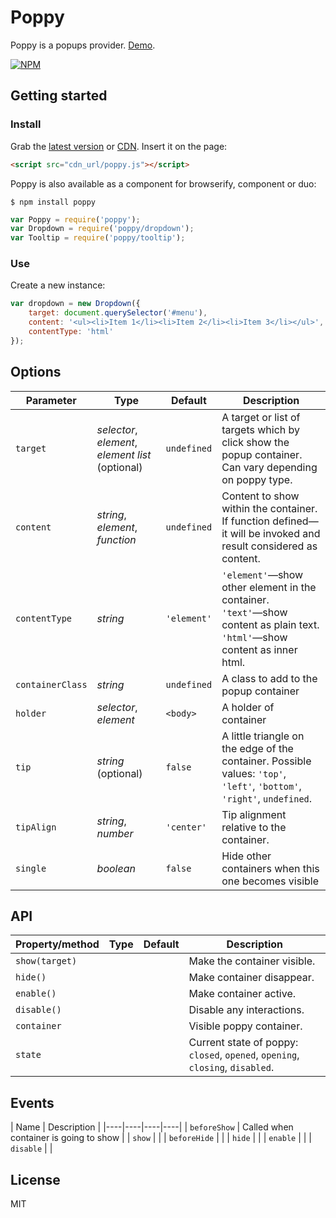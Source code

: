 # Poppy

Poppy is a popups provider. [Demo](http://dfcreative.github.io/poppy).

[![NPM](https://nodei.co/npm/poppy.png?downloads=true&downloadRank=true&stars=true)](https://nodei.co/npm/poppy/)


## Getting started

### Install

Grab the [latest version](todo) or [CDN](todo). Insert it on the page:

```html
<script src="cdn_url/poppy.js"></script>
```

Poppy is also available as a component for browserify, component or duo:

`$ npm install poppy`

```js
var Poppy = require('poppy');
var Dropdown = require('poppy/dropdown');
var Tooltip = require('poppy/tooltip');
```

### Use

Create a new instance:

```js
var dropdown = new Dropdown({
	target: document.querySelector('#menu'),
	content: '<ul><li>Item 1</li><li>Item 2</li><li>Item 3</li></ul>',
	contentType: 'html'
});
```


## Options

| Parameter | Type | Default | Description |
|----|----|----|----|
| `target` | _selector_, _element_, _element list_ (optional) | `undefined` | A target or list of targets which by click show the popup container. Can vary depending on poppy type. |
| `content` | _string_, _element_, _function_ | `undefined` | Content to show within the container. If function defined—it will be invoked and result considered as content. |
| `contentType` | _string_ | `'element'` | `'element'`—show other element in the container.<br/>`'text'`—show content as plain text.<br/>`'html'`—show content as inner html. |
| `containerClass` | _string_ | `undefined` | A class to add to the popup container |
| `holder` | _selector_, _element_ | `<body>` | A holder of container |
| `tip` | _string_ (optional) | `false` | A little triangle on the edge of the container. Possible values: `'top'`, `'left'`, `'bottom'`, `'right'`, `undefined`. |
| `tipAlign` | _string_, _number_ | `'center'` | Tip alignment relative to the container. |
| `single` | _boolean_ | `false` | Hide other containers when this one becomes visible |


## API

| Property/method | Type | Default | Description |
|----|----|----|----|
| `show(target)` |  |  | Make the container visible. |
| `hide()` |  |  | Make container disappear. |
| `enable()` |  |  | Make container active. |
| `disable()` |  |  | Disable any interactions. |
| `container` |  |  | Visible poppy container. |
| `state` |  |  | Current state of poppy: `closed`, `opened`, `opening`, `closing`, `disabled`. |


## Events

| Name | Description |
|----|----|----|----|
| `beforeShow` | Called when container is going to show |
| `show` |  |
| `beforeHide` |  |
| `hide` |  |
| `enable` |  |
| `disable` |  |


## License

MIT
